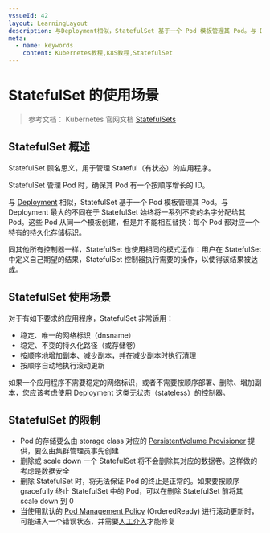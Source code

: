```yaml
---
vssueId: 42
layout: LearningLayout
description: 与Deployment相似，StatefulSet 基于一个 Pod 模板管理其 Pod。与 Deployment 最大的不同在于 StatefulSet 始终将一系列不变的名字分配给其 Pod。这些 Pod 从同一个模板创建，但是并不能相互替换：每个 Pod 都对应一个特有的持久化存储标识。
meta:
  - name: keywords
    content: Kubernetes教程,K8S教程,StatefulSet
---
```


# StatefulSet 的使用场景

> 参考文档： Kubernetes 官网文档 [StatefulSets](https://kubernetes.io/docs/concepts/workloads/controllers/statefulset/)

<AdSenseTitle/>

## StatefulSet 概述

StatefulSet 顾名思义，用于管理 Stateful（有状态）的应用程序。

StatefulSet 管理 Pod 时，确保其 Pod 有一个按顺序增长的 ID。

与 [Deployment](../wl-deployment/) 相似，StatefulSet 基于一个 Pod 模板管理其 Pod。与 Deployment 最大的不同在于 StatefulSet 始终将一系列不变的名字分配给其 Pod。这些 Pod 从同一个模板创建，但是并不能相互替换：每个 Pod 都对应一个特有的持久化存储标识。

同其他所有控制器一样，StatefulSet 也使用相同的模式运作：用户在 StatefulSet 中定义自己期望的结果，StatefulSet 控制器执行需要的操作，以使得该结果被达成。

## StatefulSet 使用场景

对于有如下要求的应用程序，StatefulSet 非常适用：

* 稳定、唯一的网络标识（dnsname）
* 稳定、不变的持久化路径（或存储卷）
* 按顺序地增加副本、减少副本，并在减少副本时执行清理
* 按顺序自动地执行滚动更新

如果一个应用程序不需要稳定的网络标识，或者不需要按顺序部署、删除、增加副本，您应该考虑使用 Deployment 这类无状态（stateless）的控制器。

## StatefulSet 的限制

* Pod 的存储要么由 storage class 对应的 [PersistentVolume Provisioner](https://github.com/kubernetes/examples/blob/master/staging/persistent-volume-provisioning/README.md) 提供，要么由集群管理员事先创建
* 删除或 scale down 一个 StatefulSet 将不会删除其对应的数据卷。这样做的考虑是数据安全
* 删除 StatefulSet 时，将无法保证 Pod 的终止是正常的。如果要按顺序 gracefully 终止 StatefulSet 中的 Pod，可以在删除 StatefulSet 前将其 scale down 到 0
* 当使用默认的 [Pod Management Policy](./update.html) (OrderedReady) 进行滚动更新时，可能进入一个错误状态，并需要[人工介入](./update.html)才能修复
